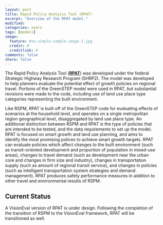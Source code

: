 ```yaml
---
layout: post
title: Rapid Policy Analysis Tool (RPAT)
excerpt: "Overview of the RPAT model."
modified: 
categories: users
tags: [models]
image:
  feature: #so-simple-sample-image-1.jpg
  credit: #
  creditlink: #
comments: false
share: false
---
```


The Rapid Policy Analysis Tool ([**RPAT**](https://planningtools.transportation.org/551/rapid-policy-analysis-tool.html)) was developed under the federal Strategic Highway Research Program (SHRP2). The model was developed to help planners evaluate the potential effect of growth policies on regional travel. Portions of the GreenSTEP model were used in RPAT, but substantial revisions were made to the code, including use of land use place type categories representing the built environment. 

Like RSPM, RPAT is built off of the GreenSTEP code for evaluating effects of scenarios at the household level, and operates on a single metropolitan region geographical level, disaggregated by land use place type. An additional distinction between RSPM and RPAT is the type of policies that are intended to be tested, and the data requirements to set up the model. RPAT is focused on smart growth and land use planning, and aims to identify the most promising polices to achieve smart growth targets. RPAT can evaluate policies which affect changes to the built environment (such as transit-oriented development and proportion of population in mixed-use areas), changes to travel demand (such as development near the urban core and changes in firm size and industry), changes in transportation supply (such as amount of regional transit service), and changes in policies (such as intelligent transportation system strategies and demand management). RPAT produces safety performance measures in addition to other travel and environmental results of RSPM.

## Current Status

A VisionEval version of RPAT is under design. Following the completion of the transition of RSPM to the VisionEval framework, RPAT will be transitioned as well.
